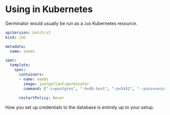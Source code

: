 # Using in Kubernetes

Germinator would usually be run as a `Job` Kubernetes resource.

```yaml
apiVersion: batch/v1
kind: Job

metadata:
  name: seeds

spec:
  template:
    spec:
      containers:
      - name: seeds
        image: joelgallant/germinator
        command: ["-c=postgres", "-h=db-host", "-p=5432", "--pass=secured"]

      restartPolicy: Never
```

How you set up credentials to the database is entirely up to your setup.
